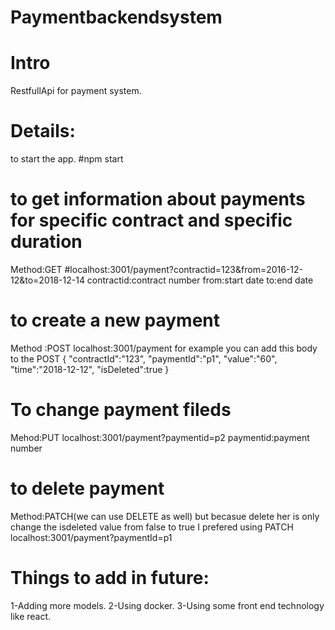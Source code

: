 # Paymentbackendsystem
# Intro
 RestfullApi for payment system. 
# Details:
 to start the app.
 #npm start
 # to get information about payments for specific contract and specific duration
Method:GET 
#localhost:3001/payment?contractid=123&from=2016-12-12&to=2018-12-14 contractid:contract number from:start date to:end date
# to create a new payment
 Method :POST
 localhost:3001/payment for example you can add this body to the POST {
"contractId":"123", "paymentId":"p1", "value":"60", "time":"2018-12-12", "isDeleted":true
}
# To change payment fileds 
 Mehod:PUT
 localhost:3001/payment?paymentid=p2 paymentid:payment number
# to delete payment 
Method:PATCH(we can use DELETE as well) but becasue delete her is only change the isdeleted value from false to true I prefered using PATCH
 localhost:3001/payment?paymentId=p1
# Things to add in future:
 1-Adding more models.
 2-Using docker.
 3-Using some front end technology like react.

